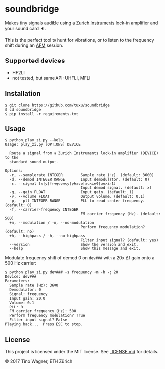 # soundbridge

Makes tiny signals audible using a [Zurich Instruments](http://zhinst.com)
lock-in amplifier and your sound card 🔈.

This is the perfect tool to hunt for vibrations, or to listen to the frequency
shift during an [AFM](https://en.wikipedia.org/wiki/Atomic-force_microscopy)
session.

## Supported devices

- HF2LI
- not tested, but same API: UHFLI, MFLI

## Installation

    $ git clone https://github.com/tuxu/soundbridge
    $ cd soundbridge
    $ pip install -r requirements.txt

## Usage

    $ python play_zi.py --help
    Usage: play_zi.py [OPTIONS] DEVICE

      Route a signal from a Zurich Instruments lock-in amplifier (DEVICE) to the
      standard sound output.

    Options:
      -r, --samplerate INTEGER        Sample rate (Hz). (default: 3600)
      -d, --demod INTEGER RANGE       Input demodulator. (default: 0)
      -s, --signal [x|y|frequency|phase|auxin0|auxin1]
                                      Input demod signal. (default: x)
      -g, --gain FLOAT                Input gain. (default: 1)
      -v, --volume FLOAT              Output volume. (default: 0.1)
      -p, --pll INTEGER RANGE         PLL to read center frequency. (default: 0)
      -f, --carrier-frequency INTEGER
                                      FM carrier frequency (Hz). (default: 500)
      +m, --modulation / -m, --no-modulation
                                      Perform frequency modulation? (default: no)
      +h, --highpass / -h, --no-highpass
                                      Filter input signal? (default: yes)
      --version                       Show the version and exit.
      --help                          Show this message and exit.

Modulate frequency shift of demod 0 on `dev###` with a 20x ∆f gain onto a 500 Hz carrier:

    $ python play_zi.py dev### -s frequency +m -h -g 20
    Device: dev###
    Parameters:
      Sample rate (Hz): 3600
      Demodulator: 0
      Signal: frequency
      Input gain: 20.0
      Volume: 0.1
      PLL: 0
      FM carrier frequency (Hz): 500
      Perform frequency modulation? True
      Filter input signal? False
    Playing back...  Press ESC to stop.

## License

This project is licensed under the MIT license. See [LICENSE.md](LICENSE.md) for
details.

© 2017 Tino Wagner, ETH Zürich
